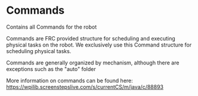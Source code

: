 # Commands

Contains all Commands for the robot

Commands are FRC provided structure for scheduling and executing physical tasks on the robot. We exclusively use this Command structure for scheduling physical tasks. 

Commands are generally organized by mechanism, although there are exceptions such as the "auto" folder

More information on commands can be found here: https://wpilib.screenstepslive.com/s/currentCS/m/java/c/88893
